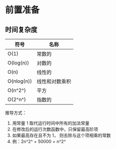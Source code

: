 <!--
 * @Author: East
 * @Date: 2021-12-28 20:46:16
 * @LastEditTime: 2021-12-28 21:00:03
 * @LastEditors: Please set LastEditors
 * @Description: 前置准备
 * @FilePath: \forGreaterGood\algorithm\00-前置准备.md
-->

# 前置准备

## 时间复杂度

| 符号       | 名称           |
| ---------- | -------------- |
| O(1)       | 常数的         |
| O(log(n))  | 对数的         |
| O(n)       | 线性的         |
| O(nlog(n)) | 线性和对数乘积 |
| O(n^2^)    | 平方           |
| O(2^n^)    | 指数的         |

推导方式：

1. 用常量 1 取代运行时间中所有的加法常量
2. 在修改后的运行次数函数中，只保留最高阶项
3. 如果最高存在且不为 1， 则去除与这个项相乘的常数
4. 例：2n^2^ + 50000 = n^2^
